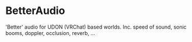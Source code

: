 # BetterAudio
'Better' audio for UDON (VRChat) based worlds. Inc. speed of sound, sonic booms, doppler, occlusion, reverb, ...
